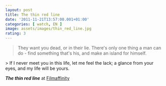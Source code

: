 ```yaml
---
layout: post
title: The thin red line
date: '2011-11-21T13:57:00.001+01:00'
categories: [ watch, EN ]
image: assets/images/thin_red_line.jpg
rating: 3
---
```


> They want you dead, or in their lie. There's only one thing a man can do - find something that's his, and make an island for himself.
<p/>
> If I never meet you in this life, let me feel the lack; a glance from your eyes, and my life will be yours.
<p/>
<i><b>The thin red line</b></i> at <a href="https://www.filmaffinity.com/es/film728556.html">Filmaffinity</a>
